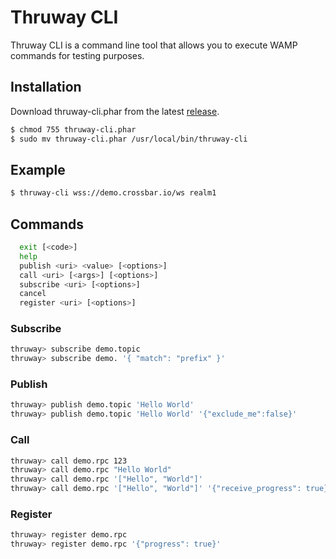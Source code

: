 Thruway CLI
===========

Thruway CLI is a command line tool that allows you to execute WAMP commands for testing purposes.


## Installation

Download thruway-cli.phar from the latest [release](https://github.com/voryx/ThruwayCLI/releases/).

```bash
$ chmod 755 thruway-cli.phar
$ sudo mv thruway-cli.phar /usr/local/bin/thruway-cli
```

## Example

```bash
$ thruway-cli wss://demo.crossbar.io/ws realm1
```

## Commands

```bash
  exit [<code>] 
  help  
  publish <uri> <value> [<options>]     
  call <uri> [<args>] [<options>]       
  subscribe <uri> [<options>]       
  cancel        
  register <uri> [<options>]   
```
  
 
### Subscribe
```bash
thruway> subscribe demo.topic
thruway> subscribe demo. '{ "match": "prefix" }'
```    
  
### Publish
```bash
thruway> publish demo.topic 'Hello World'
thruway> publish demo.topic 'Hello World' '{"exclude_me":false}'

```  

### Call
```bash
thruway> call demo.rpc 123
thruway> call demo.rpc "Hello World"
thruway> call demo.rpc '["Hello", "World"]'
thruway> call demo.rpc '["Hello", "World"]' '{"receive_progress": true}'
```


### Register
```bash
thruway> register demo.rpc
thruway> register demo.rpc '{"progress": true}'
```
